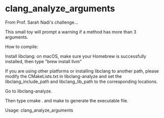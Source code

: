 # clang_analyze_arguments

From Prof. Sarah Nadi's challenge... 

This small toy will prompt a warning if a method has more than 3 arguments. 

How to compile:

Install libclang: on macOS, make sure your Homebrew is successfully installed, then type "brew install llvm"

If you are using other platforms or installing libclang to another path, please modify the CMakeLists.txt in libclang-analyze and set the libclang_include_path and libclang_lib_path to the corresponding locations.

Go to libclang-analyze.

Then type cmake . and make to generate the executable file.

Usage: clang_analyze_arguments <file>


